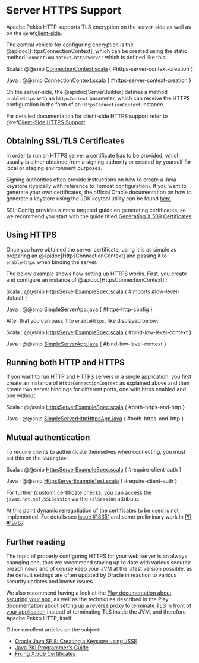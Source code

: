 # Server HTTPS Support

Apache Pekko HTTP supports TLS encryption on the server-side as well as on the @ref[client-side](../client-side/client-https-support.md).

The central vehicle for configuring encryption is the @apidoc[HttpsConnectionContext], which can be created using
the static method `ConnectionContext.httpsServer` which is defined like this:

Scala
:  @@snip [ConnectionContext.scala](/http-core/src/main/scala/org/apache/pekko/http/scaladsl/ConnectionContext.scala) { #https-server-context-creation }

Java
:  @@snip [ConnectionContext.scala](/http-core/src/main/scala/org/apache/pekko/http/javadsl/ConnectionContext.scala) { #https-server-context-creation }

On the server-side, the @apidoc[ServerBuilder] defines a method `enableHttps` with an `httpsContext` parameter,
which can receive the HTTPS configuration in the form of an `HttpsConnectionContext` instance.

For detailed documentation for client-side HTTPS support refer to @ref[Client-Side HTTPS Support](../client-side/client-https-support.md).

## Obtaining SSL/TLS Certificates

In order to run an HTTPS server a certificate has to be provided, which usually is either obtained from a signing
authority or created by yourself for local or staging environment purposes.

Signing authorities often provide instructions on how to create a Java keystore (typically with reference to Tomcat
configuration). If you want to generate your own certificates, the official Oracle documentation on how to generate a
keystore using the JDK keytool utility can be found [here](https://docs.oracle.com/javase/8/docs/technotes/tools/unix/keytool.html).

SSL-Config provides a more targeted guide on generating certificates, so we recommend you start with the guide
titled [Generating X.509 Certificates](https://lightbend.github.io/ssl-config/CertificateGeneration.html).

<a id="using-https"></a>
## Using HTTPS

Once you have obtained the server certificate, using it is as simple as preparing an @apidoc[HttpsConnectionContext]
and passing it to `enableHttps` when binding the server.

The below example shows how setting up HTTPS works.
First, you create and configure an instance of @apidoc[HttpsConnectionContext] :

Scala
:  @@snip [HttpsServerExampleSpec.scala](/docs/src/test/scala/docs/http/scaladsl/server/HttpsServerExampleSpec.scala) { #imports #low-level-default }

Java
:  @@snip [SimpleServerApp.java](/http-tests/src/main/java/org/apache/pekko/http/javadsl/server/examples/simple/SimpleServerApp.java) { #https-http-config }

After that you can pass it to `enableHttps`, like displayed below:

Scala
:  @@snip [HttpsServerExampleSpec.scala](/docs/src/test/scala/docs/http/scaladsl/server/HttpsServerExampleSpec.scala) { #bind-low-level-context }

Java
:  @@snip [SimpleServerApp.java](/http-tests/src/main/java/org/apache/pekko/http/javadsl/server/examples/simple/SimpleServerApp.java) { #bind-low-level-context }

## Running both HTTP and HTTPS

If you want to run HTTP and HTTPS servers in a single application, you first create an instance of `HttpsConnectionContext` as explained above
and then create two server bindings for different ports, one with https enabled and one without:

Scala
:  @@snip [HttpsServerExampleSpec.scala](/docs/src/test/scala/docs/http/scaladsl/server/HttpsServerExampleSpec.scala) { #both-https-and-http }

Java
:  @@snip [SimpleServerHttpHttpsApp.java](/http-tests/src/main/java/org/apache/pekko/http/javadsl/server/examples/simple/SimpleServerHttpHttpsApp.java) { #both-https-and-http }

## Mutual authentication

To require clients to authenticate themselves when connecting, you must set this on the `SSLEngine`:

Scala
:  @@snip [HttpsServerExampleSpec.scala](/docs/src/test/scala/docs/http/scaladsl/server/HttpsServerExampleSpec.scala) { #require-client-auth }

Java
:  @@snip [HttpsServerExampleTest.scala](/docs/src/test/java/docs/http/javadsl/server/HttpsServerExampleTest.java) { #require-client-auth }

For further (custom) certificate checks, you can access the `javax.net.ssl.SSLSession` via the `sslSession` attribute.

At this point dynamic renegotiation of the certificates to be used is not implemented. For details see [issue #18351](https://github.com/akka/akka/issues/18351)
and some preliminary work in [PR #19787](https://github.com/akka/akka/pull/19787).

## Further reading

The topic of properly configuring HTTPS for your web server is an always changing one,
thus we recommend staying up to date with various security breach news and of course
keep your JVM at the latest version possible, as the default settings are often updated by
Oracle in reaction to various security updates and known issues.

We also recommend having a look at the [Play documentation about securing your app](https://www.playframework.com/documentation/2.5.x/ConfiguringHttps#ssl-certificates),
as well as the techniques described in the Play documentation about setting up a [reverse proxy to terminate TLS in
front of your application](https://www.playframework.com/documentation/2.5.x/HTTPServer) instead of terminating TLS inside the JVM, and therefore Apache Pekko HTTP, itself.

Other excellent articles on the subject:

 * [Oracle Java SE 8: Creating a Keystore using JSSE](https://docs.oracle.com/javase/8/docs/technotes/guides/security/jsse/JSSERefGuide.html#CreateKeystore)
 * [Java PKI Programmer's Guide](https://docs.oracle.com/javase/8/docs/technotes/guides/security/certpath/CertPathProgGuide.html)
 * [Fixing X.509 Certificates](https://tersesystems.com/2014/03/20/fixing-x509-certificates/)
